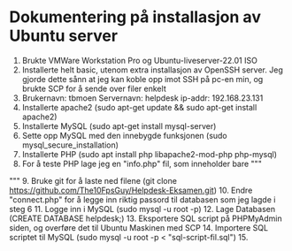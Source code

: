 # Dokumentering på installasjon av Ubuntu server

1. Brukte VMWare Workstation Pro og Ubuntu-liveserver-22.01 ISO
2. Installerte helt basic, utenom extra installasjon av OpenSSH server. Jeg gjorde dette sånn at jeg kan koble opp imot SSH på pc-en min, og brukte SCP for å sende over filer enkelt
3. Brukernavn: tbmoen
   Servernavn: helpdesk
   ip-addr: 192.168.23.131
4. Installerte apache2 (sudo apt-get update && sudo apt-get install apache2)
5. Installerte MySQL (sudo apt-get install mysql-server)
6. Sette opp MySQL med den innebygde funksjonen (sudo mysql_secure_installation)
7. Installerte PHP (sudo apt install php libapache2-mod-php php-mysql)
8. For å teste PHP lage jeg en "info.php" fil, som inneholder bare 
"""
<?php
phpinfo();
?>
"""
9. Bruke git for å laste ned filene (git clone https://github.com/The10FpsGuy/Helpdesk-Eksamen.git)
10. Endre "connect.php" for å legge inn riktig passord til databasen som jeg lagde i steg 6
11. Logge inn i MySQL (sudo mysql -u root -p)
12. Lage Databasen (CREATE DATABASE helpdesk;)
13. Eksportere SQL script på PHPMyAdmin siden, og overføre det til Ubuntu Maskinen med SCP
14. Importere SQL scriptet til MySQL (sudo mysql -u root -p < "sql-script-fil.sql")
15. 
